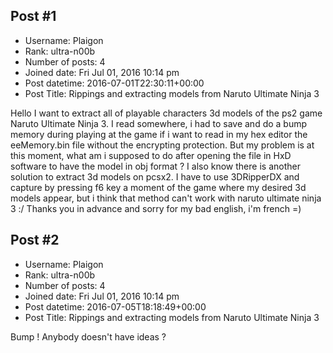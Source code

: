 ## Post #1
- Username: Plaigon
- Rank: ultra-n00b
- Number of posts: 4
- Joined date: Fri Jul 01, 2016 10:14 pm
- Post datetime: 2016-07-01T22:30:11+00:00
- Post Title: Rippings and extracting models from Naruto Ultimate Ninja 3

Hello
I want to extract all of playable characters 3d models of the ps2 game Naruto Ultimate Ninja 3. I read somewhere, i had to save and do a bump memory during playing at the game if i want to read in my hex editor the eeMemory.bin file without the encrypting protection. But my problem is at this moment, what am i supposed to do after opening the file in HxD software to have the model in obj format ?
I also know there is another solution to extract 3d models on pcsx2. I have to use 3DRipperDX and capture by pressing f6 key a moment of the game where my desired 3d models appear, but i think that method can't work with naruto ultimate ninja 3 :/
Thanks you in advance and sorry for my bad english, i'm french =)
## Post #2
- Username: Plaigon
- Rank: ultra-n00b
- Number of posts: 4
- Joined date: Fri Jul 01, 2016 10:14 pm
- Post datetime: 2016-07-05T18:18:49+00:00
- Post Title: Rippings and extracting models from Naruto Ultimate Ninja 3

Bump !
Anybody doesn't have ideas ?

